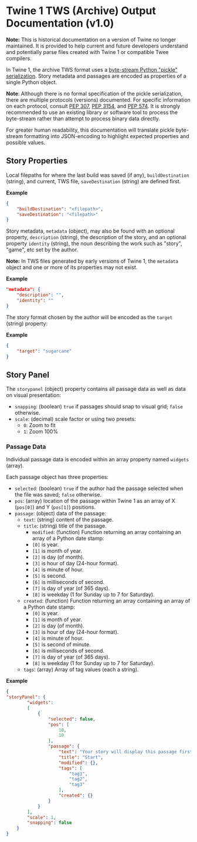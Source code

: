 # Twine 1 TWS (Archive) Output Documentation (v1.0)

**Note:** This is historical documentation on a version of Twine no longer maintained. It is provided to help current and future developers understand and potentially parse files created with Twine 1 or compatible Twee compilers.

In Twine 1, the archive TWS format uses a [byte-stream Python "pickle" serialization](https://docs.python.org/3/library/pickle.html). Story metadata and passages are encoded as properties of a single Python object.

**Note**: Although there is no formal specification of the pickle serialization, there are multiple protocols (versions) documented. For specific information on each protocol, consult [PEP 307](https://peps.python.org/pep-0307/), [PEP 3154](https://peps.python.org/pep-3154/), and [PEP 574](https://peps.python.org/pep-0574/). It is strongly recommended to use an existing library or software tool to process the byte-stream rather than attempt to process binary data directly.

For greater human readability, this documentation will translate pickle byte-stream formatting into JSON-encoding to highlight expected properties and possible values.

## Story Properties

Local filepaths for where the last build was saved (if any), `buildDestination` (string), and current, TWS file, `saveDestination` (string) are defined first.

**Example**

```json
{
    "buildDestination": "<filepath>",
    "saveDestination": "<filepath>"
}
```

Story metadata, `metadata` (object), may also be found with an optional property, `description` (string), the description of the story, and an optional property `identity` (string), the noun describing the work such as "story", "game", etc set by the author.

**Note:** In TWS files generated by early versions of Twine 1, the `metadata` object and one or more of its properties may not exist.

**Example**

```json
"metadata": {
    "description": "",
    "identity": ""
}
```

The story format chosen by the author will be encoded as the `target` (string) property:

**Example**

```json
{
    "target": "sugarcane"
}
```

## Story Panel

The `storypanel` (object) property contains all passage data as well as data on visual presentation:

* `snapping`: (boolean) `true` if passages should snap to visual grid; `false` otherwise.
* `scale`: (decimal) scale factor or using two presets:
  * `0`: Zoom to fit
  * `1`: Zoom 100%  

### Passage Data

Individual passage data is encoded within an array property named `widgets` (array).

Each passage object has three properties:

* `selected`: (boolean) `true` if the author had the passage selected when the file was saved; `false` otherwise.
* `pos`: (array) location of the passage within Twine 1 as an array of X (`pos[0]`) and Y (`pos[1]`) positions.
* `passage`: (object) data of the passage:
  * `text`: (string) content of the passage.
  * `title`: (string) title of the passage.
    * `modified`:  (function) Function returning an array containing an array of a Python date stamp:
    * `[0]` is year.
    * `[1]` is month of year.
    * `[2]` is day (of month).
    * `[3]` is hour of day (24-hour format).
    * `[4]` is minute of hour.
    * `[5]` is second.
    * `[6]` is milliseconds of second.
    * `[7]` is day of year (of 365 days).
    * `[8]` is weekday (1 for Sunday up to 7 for Saturday).
  * `created`: (function) Function returning an array containing an array of a Python date stamp:
    * `[0]` is year.
    * `[1]` is month of year.
    * `[2]` is day (of month).
    * `[3]` is hour of day (24-hour format).
    * `[4]` is minute of hour.
    * `[5]` is second of minute.
    * `[6]` is milliseconds of second.
    * `[7]` is day of year (of 365 days).
    * `[8]` is weekday (1 for Sunday up to 7 for Saturday).
  * `tags`: (array) Array of tag values (each a string).

**Example**

```json
{
"storyPanel": {
        "widgets": 
        [
            {
                "selected": false,
                "pos": [
                    10,
                    10
                ],
                "passage": {
                    "text": "Your story will display this passage first. Edit it by double clicking it.",
                    "title": "Start",
                    "modified": {},
                    "tags": [
                        "tag1",
                        "tag2",
                        "tag3"
                    ],
                    "created": {}
                }
            }
        ],
        "scale": 1,
        "snapping": false
    }
}
```
